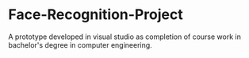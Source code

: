 # Face-Recognition-Project
A prototype developed in visual studio as completion of course work in bachelor's degree in computer engineering. 